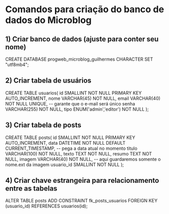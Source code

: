 # Comandos para criação do banco de dados do Microblog

## 1) Criar banco de dados (ajuste para conter seu nome)
CREATE DATABASE progweb_microblog_guilhermes CHARACTER SET "utf8mb4";

## 2) Criar tabela de usuários
CREATE TABLE usuarios(
	id SMALLINT NOT NULL PRIMARY KEY AUTO_INCREMENT,
	nome VARCHAR(45) NOT NULL,
	email VARCHAR(40) NOT NULL UNIQUE, -- garante que o e-mail será único
  	senha VARCHAR(255) NOT NULL,
	tipo ENUM('admin','editor') NOT NULL
);

## 3) Criar tabela de posts
CREATE TABLE posts(
	id SMALLINT NOT NULL PRIMARY KEY AUTO_INCREMENT,
	data DATETIME NOT NULL DEFAULT CURRENT_TIMESTAMP, -- pega a data atual no momento
	titulo VARCHAR(100) NOT NULL,
	texto TEXT NOT NULL,
	resumo TEXT NOT NULL,
  	imagem VARCHAR(40) NOT NULL, -- aqui guardaremos somente o nome.ext da imagem
  	usuario_id SMALLINT NOT NULL
);

## 4) Criar chave estrangeira para relacionamento entre as tabelas
ALTER TABLE posts 
  ADD CONSTRAINT fk_posts_usuarios 
  FOREIGN KEY (usuario_id) REFERENCES usuarios(id); 